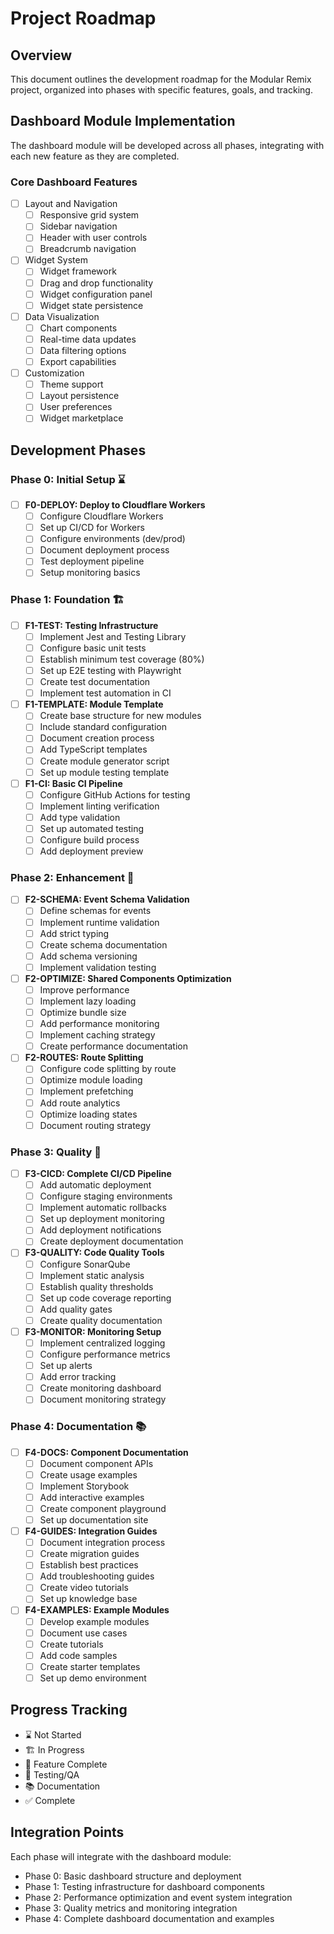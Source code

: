 # Project Roadmap

## Overview
This document outlines the development roadmap for the Modular Remix project, organized into phases with specific features, goals, and tracking.

## Dashboard Module Implementation
The dashboard module will be developed across all phases, integrating with each new feature as they are completed.

### Core Dashboard Features
- [ ] Layout and Navigation
  - [ ] Responsive grid system
  - [ ] Sidebar navigation
  - [ ] Header with user controls
  - [ ] Breadcrumb navigation

- [ ] Widget System
  - [ ] Widget framework
  - [ ] Drag and drop functionality
  - [ ] Widget configuration panel
  - [ ] Widget state persistence

- [ ] Data Visualization
  - [ ] Chart components
  - [ ] Real-time data updates
  - [ ] Data filtering options
  - [ ] Export capabilities

- [ ] Customization
  - [ ] Theme support
  - [ ] Layout persistence
  - [ ] User preferences
  - [ ] Widget marketplace

## Development Phases

### Phase 0: Initial Setup ⌛
- [ ] **F0-DEPLOY: Deploy to Cloudflare Workers**
  - [ ] Configure Cloudflare Workers
  - [ ] Set up CI/CD for Workers
  - [ ] Configure environments (dev/prod)
  - [ ] Document deployment process
  - [ ] Test deployment pipeline
  - [ ] Setup monitoring basics

### Phase 1: Foundation 🏗️
- [ ] **F1-TEST: Testing Infrastructure**
  - [ ] Implement Jest and Testing Library
  - [ ] Configure basic unit tests
  - [ ] Establish minimum test coverage (80%)
  - [ ] Set up E2E testing with Playwright
  - [ ] Create test documentation
  - [ ] Implement test automation in CI

- [ ] **F1-TEMPLATE: Module Template**
  - [ ] Create base structure for new modules
  - [ ] Include standard configuration
  - [ ] Document creation process
  - [ ] Add TypeScript templates
  - [ ] Create module generator script
  - [ ] Set up module testing template

- [ ] **F1-CI: Basic CI Pipeline**
  - [ ] Configure GitHub Actions for testing
  - [ ] Implement linting verification
  - [ ] Add type validation
  - [ ] Set up automated testing
  - [ ] Configure build process
  - [ ] Add deployment preview

### Phase 2: Enhancement 🚀
- [ ] **F2-SCHEMA: Event Schema Validation**
  - [ ] Define schemas for events
  - [ ] Implement runtime validation
  - [ ] Add strict typing
  - [ ] Create schema documentation
  - [ ] Add schema versioning
  - [ ] Implement validation testing

- [ ] **F2-OPTIMIZE: Shared Components Optimization**
  - [ ] Improve performance
  - [ ] Implement lazy loading
  - [ ] Optimize bundle size
  - [ ] Add performance monitoring
  - [ ] Implement caching strategy
  - [ ] Create performance documentation

- [ ] **F2-ROUTES: Route Splitting**
  - [ ] Configure code splitting by route
  - [ ] Optimize module loading
  - [ ] Implement prefetching
  - [ ] Add route analytics
  - [ ] Optimize loading states
  - [ ] Document routing strategy

### Phase 3: Quality 🎯
- [ ] **F3-CICD: Complete CI/CD Pipeline**
  - [ ] Add automatic deployment
  - [ ] Configure staging environments
  - [ ] Implement automatic rollbacks
  - [ ] Set up deployment monitoring
  - [ ] Add deployment notifications
  - [ ] Create deployment documentation

- [ ] **F3-QUALITY: Code Quality Tools**
  - [ ] Configure SonarQube
  - [ ] Implement static analysis
  - [ ] Establish quality thresholds
  - [ ] Set up code coverage reporting
  - [ ] Add quality gates
  - [ ] Create quality documentation

- [ ] **F3-MONITOR: Monitoring Setup**
  - [ ] Implement centralized logging
  - [ ] Configure performance metrics
  - [ ] Set up alerts
  - [ ] Add error tracking
  - [ ] Create monitoring dashboard
  - [ ] Document monitoring strategy

### Phase 4: Documentation 📚
- [ ] **F4-DOCS: Component Documentation**
  - [ ] Document component APIs
  - [ ] Create usage examples
  - [ ] Implement Storybook
  - [ ] Add interactive examples
  - [ ] Create component playground
  - [ ] Set up documentation site

- [ ] **F4-GUIDES: Integration Guides**
  - [ ] Document integration process
  - [ ] Create migration guides
  - [ ] Establish best practices
  - [ ] Add troubleshooting guides
  - [ ] Create video tutorials
  - [ ] Set up knowledge base

- [ ] **F4-EXAMPLES: Example Modules**
  - [ ] Develop example modules
  - [ ] Document use cases
  - [ ] Create tutorials
  - [ ] Add code samples
  - [ ] Create starter templates
  - [ ] Set up demo environment

## Progress Tracking
- ⌛ Not Started
- 🏗️ In Progress
- 🚀 Feature Complete
- 🎯 Testing/QA
- 📚 Documentation
- ✅ Complete

## Integration Points
Each phase will integrate with the dashboard module:
- Phase 0: Basic dashboard structure and deployment
- Phase 1: Testing infrastructure for dashboard components
- Phase 2: Performance optimization and event system integration
- Phase 3: Quality metrics and monitoring integration
- Phase 4: Complete dashboard documentation and examples
